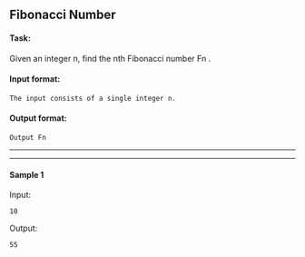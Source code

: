 ## Fibonacci Number

#### Task:
Given an integer n, find the nth Fibonacci number Fn .

#### Input format: 
    The input consists of a single integer n.

#### Output format:
    Output Fn

---
---
#### Sample 1
   Input:
   
    10
    
   Output:
   
    55

   